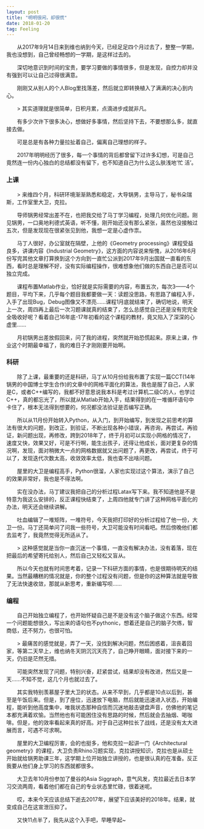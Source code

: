 ```yaml
---
layout: post
title: "明明很闲，却很慌"
date: 2018-01-20
tag: Feeling
---
```



　　从2017年9月14日来到维也纳到今天，已经足足四个月过去了，整整一学期，我也没想到，自己曾经畅想的一学期，是这样过去的。

　　深切地意识到时间的宝贵，要学习要做的事情很多，但是发现，自控力却并没有强到可以让自己过得很满意。

　　刚刚又从别人的个人Blog里找落差，然后就立即转换植入了满满的决心到内心。

　　> 其实道理就是很简单，日积月累，点滴进步成就非凡。

　　有多少次许下很多决心，想做好多事情，然后坚持下去，不要想那么多，就直接去做。

　　可是总是有各种力量拉扯着自己，偏离自己理想的样子。

　　2017年明明经历了很多，每一个事情的背后都曾留下过许多幻想，可是自己竟然连一份内心独白的总结都没有留下，也不知道自己为什么这么肤浅地‘忙 活’。

### 上课

　　> 来维四个月，科研环境渐渐熟悉和稳定，大导锅男，主导马丁，秘书朵瑞斯，工作室里大卫，克拉。

　　导师锅男经常出差不在，也把我交给了马丁学习编程，处理几何优化问题。刚见锅男，一口奥地利德式英语，听不懂，刚开始还没有那么紧张，虽然也没接触过五次，但是发现现在很紧张见到他，我想一定是心虚作祟。

　　马丁人很好，办公室就在隔壁，上他的《Geometry processing》课程受益良多，讲课内容《Industrial Geometry》，这方面的内容说来惭愧，从2016年6月份写完其他文章打算换到这个方向到一直忙公派到2017年9月出国就一直看的东西，看时总是理解不好，没有实际编程操作，很难想象他们做的东西自己是否可以独立完成。

　　课程布置Matlab作业，恰好就是实际需要的内容，布置五次，每次3——4个题目，平均下来，几乎每个题目我都要做一天：读题没思路，有思路了编程入手，入手了出现Bug，Debug图像又不漂亮……课程1月底就结束了，确切地说，明天上一次，周四再上最后一次习题课就真的结束了，怎么总感觉自己还是没有完完全全吸收好呢？看着自己16年底-17年初看的这个课程的教材，竟又陷入了深深的心虚里……

　　月初锅男出差放假回来，问了我的进程，突然就开始恐慌起来。原来上课，作业这个时期最幸福了，我的难日子才刚刚要开始啊。


### 科研

　　除了上课，最重要的还是科研，马丁从10月份给我布置了实现一篇CCT(14年锅男的中国博士学生合作)的文章中的网格平面化的算法，我也是服了自己，人家是C，或者C++编写的，我都不好意思说我本科是考过计算机二级C的人，也学过C++，真的都忘光了，所以就从Matlab开始入手，结果得到的在一堆循环语句中卡住了，根本无法得到想要的，何况都没法验证是否编写正确。

　　所以从11月份开始转入Python，从入门，到开始编写，到发现之前思考的算法有很大的问题，到改正，到验证，不断出现各种小错误，再咨询，再尝试，再验证，新问题出现，再修改，跨到2018年了，终于月初可以实现小网格的情况了，速度又快，效果又好，可是不行啊，能生出孩子，还得让他成长，面对更复杂的情况啊，发现，面对稍微大一点的网格数据就又出问题了，再更改，再尝试，终于可以了，发现迭代次数太高，收敛效率太低，我也查不出啥问题。

　　屋里的大卫是编程高手，Python很溜，人家也实现过这个算法，演示了自己的效果非常好，我也是不得法啊。

　　实在没办法，马丁建议我把自己的分析过程Latax写下来。我不知道他是不是特意为我这么安排的，反正课程快结束了，上周四他就专门讲了这种网格平面化的办法，明天还会继续讲解。

　　吐血编辑了一堆矩阵，一堆符号，今天我把打印好的分析过程给了他一份，大卫一份。马丁还简单问了问我一些符号，大卫可能没有时间看吧。然后傍晚他们都去监考了，我竟然觉得无所适从了。

　　> 这种感觉就是当你一直沉迷一个事情，一直没有解决办法，没有着落，现在把最后的希望寄托给别人，然后自己又轻松又盲从。

　　所以今天也就有时间思考着，记录一下科研方面的事情，也是很期待明天的结果。当然最糟糕的情况就是，你的整个过程没有问题，但是你的这种算法就是导致了无法快速收敛，那就从新思考，重新编写呗……

### 编程

　　自己开始独立编程了，也开始怀疑自己是不是没有这个脑子做这个东西。经常一个问题能想很久，写出来的语句也不pythonic，想着还是自己的脑子欠练，智商低，还不努力，也很可怕。

　　> 最痛苦的感觉就是，弄了一天，没找到解决问题，然后困惑着，沮丧着回家，等第二天早上，维也纳冬天阴沉沉天亮了，自己睁开眼睛，面对接下来的一天，仍旧是茫然无措。

　　可能突然发现了问题，特别兴奋，赶紧尝试，结果却没有改进，然后又是一天……不知不觉，这几个月也就过去了。

　　其实我特别羡慕屋子里大卫的状态。从来不早到，几乎都是10点以后到，甚至是午饭后来。但是，到了座位，迅速放下电脑，然后就能迅速进入状态，开始编程，能听到他高度集中，唯我状态那种自信而沉迷地敲击键盘声音，仿佛他的笔记本都充满着欢愉。当然他也有可能困住没有思路的时候，然后就会去抽烟、喝咖啡。但是，他的效率看起来真的好高。对于自己这种拉长了战线，还是没有太大进展而言，可遇不可求啊。

　　屋里的大卫编程厉害，会的也挺多，他和克拉一起讲一门《Architectural geometry》的课程，大卫负责Rhino习题实现，克拉讲授知识，克拉也是从硕士开始就给锅男助课三年，这学期上位开始独立讲授的，也是很认真的在准备。反正我要从他们身上学习的东西就都很多。

　　大卫去年10月份参加了曼谷的Asia Siggraph，意气风发，克拉最近去日本学习交流两周，看着他们都在自己的专业状态里忙碌，很着迷呢。

　　哎，本来今天应该总结下逝去2017年，展望下应该美好的2018年。结果，就变成自己在这宣泄压抑了。

　　又快11点半了，我先从这个入手吧，早睡早起~
